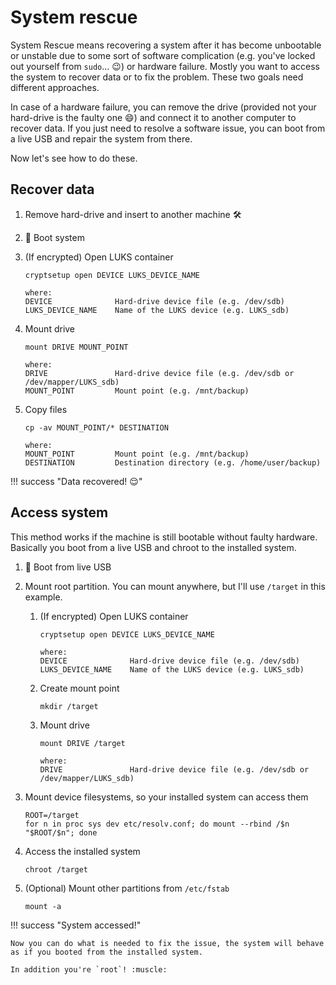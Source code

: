 # System rescue

System Rescue means recovering a system after it has become unbootable or unstable due to some sort of software complication (e.g. you've locked out yourself from `sudo`... :wink:) or hardware failure.
Mostly you want to access the system to recover data or to fix the problem.
These two goals need different approaches.

In case of a hardware failure, you can remove the drive (provided not your hard-drive is the faulty one :smile:) and connect it to another computer to recover data.
If you just need to resolve a software issue, you can boot from a live USB and repair the system from there.

Now let's see how to do these.

## Recover data

1. Remove hard-drive and insert to another machine :hammer_and_wrench:
1. :red_circle: Boot system
1. (If encrypted) Open LUKS container

    ```
    cryptsetup open DEVICE LUKS_DEVICE_NAME

    where:
    DEVICE              Hard-drive device file (e.g. /dev/sdb)
    LUKS_DEVICE_NAME    Name of the LUKS device (e.g. LUKS_sdb)
    ```

1. Mount drive

    ```
    mount DRIVE MOUNT_POINT

    where:
    DRIVE               Hard-drive device file (e.g. /dev/sdb or /dev/mapper/LUKS_sdb)
    MOUNT_POINT         Mount point (e.g. /mnt/backup)
    ```

1. Copy files

    ```
    cp -av MOUNT_POINT/* DESTINATION

    where:
    MOUNT_POINT         Mount point (e.g. /mnt/backup)
    DESTINATION         Destination directory (e.g. /home/user/backup)
    ```

!!! success "Data recovered! :relieved:"

## Access system

This method works if the machine is still bootable without faulty hardware.
Basically you boot from a live USB and chroot to the installed system.

1. :red_circle: Boot from live USB
1. Mount root partition. You can mount anywhere, but I'll use `/target` in this example.

    1. (If encrypted) Open LUKS container

        ```
        cryptsetup open DEVICE LUKS_DEVICE_NAME

        where:
        DEVICE              Hard-drive device file (e.g. /dev/sdb)
        LUKS_DEVICE_NAME    Name of the LUKS device (e.g. LUKS_sdb)
        ```

    1. Create mount point
        ```
        mkdir /target
        ```
    1. Mount drive

        ```
        mount DRIVE /target

        where:
        DRIVE               Hard-drive device file (e.g. /dev/sdb or /dev/mapper/LUKS_sdb)
        ```

1. Mount device filesystems, so your installed system can access them
    ```
    ROOT=/target
    for n in proc sys dev etc/resolv.conf; do mount --rbind /$n "$ROOT/$n"; done
    ```
1. Access the installed system
    ```
    chroot /target
    ```
1. (Optional) Mount other partitions from `/etc/fstab`
    ```
    mount -a
    ```

!!! success "System accessed!"

    Now you can do what is needed to fix the issue, the system will behave as if you booted from the installed system.

    In addition you're `root`! :muscle:
